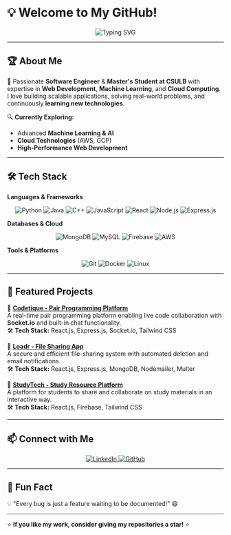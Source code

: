 # 💡 Welcome to My GitHub!  

<p align="center">
  <img src="https://readme-typing-svg.demolab.com?font=Fira+Code&weight=600&size=24&pause=1000&color=00AEEF&center=true&vCenter=true&width=750&lines=Hi%2C+I'm+Brijesh+Rana!+%F0%9F%91%8B;Software+Engineer+%7C+Web+Developer+%7C+ML+Enthusiast;Master's+Student+at+CSULB+%F0%9F%8E%93;Passionate+about+Tech+%26+Innovation" alt="Typing SVG" />
</p>

---

## 🏆 About Me  

🚀 Passionate **Software Engineer** & **Master's Student at CSULB** with expertise in **Web Development**, **Machine Learning**, and **Cloud Computing**. I love building scalable applications, solving real-world problems, and continuously **learning new technologies**.  

🔍 **Currently Exploring:**  
- Advanced **Machine Learning & AI**  
- **Cloud Technologies** (AWS, GCP)  
- **High-Performance Web Development**  

---
## 🛠️ Tech Stack  

**Languages & Frameworks**  
<p align="center">
  <img src="https://img.shields.io/badge/Python-3670A0?style=for-the-badge&logo=python&logoColor=ffdd54" alt="Python" />
  <img src="https://img.shields.io/badge/Java-ED8B00?style=for-the-badge&logo=java&logoColor=white" alt="Java" />
  <img src="https://img.shields.io/badge/C++-00599C?style=for-the-badge&logo=cplusplus&logoColor=white" alt="C++" />
  <img src="https://img.shields.io/badge/JavaScript-F7DF1E?style=for-the-badge&logo=javascript&logoColor=black" alt="JavaScript" />
  <img src="https://img.shields.io/badge/React-20232A?style=for-the-badge&logo=react&logoColor=61DAFB" alt="React" />
  <img src="https://img.shields.io/badge/Node.js-43853D?style=for-the-badge&logo=node.js&logoColor=white" alt="Node.js" />
  <img src="https://img.shields.io/badge/Express.js-000000?style=for-the-badge&logo=express&logoColor=white" alt="Express.js" />
</p>

**Databases & Cloud**  
<p align="center">
  <img src="https://img.shields.io/badge/MongoDB-4EA94B?style=for-the-badge&logo=mongodb&logoColor=white" alt="MongoDB" />
  <img src="https://img.shields.io/badge/MySQL-00000F?style=for-the-badge&logo=mysql&logoColor=white" alt="MySQL" />
  <img src="https://img.shields.io/badge/Firebase-ffca28?style=for-the-badge&logo=firebase&logoColor=black" alt="Firebase" />
  <img src="https://img.shields.io/badge/AWS-232F3E?style=for-the-badge&logo=amazon-aws&logoColor=white" alt="AWS" />
</p>

**Tools & Platforms**  
<p align="center">
  <img src="https://img.shields.io/badge/Git-F05032?style=for-the-badge&logo=git&logoColor=white" alt="Git" />
  <img src="https://img.shields.io/badge/Docker-2496ED?style=for-the-badge&logo=docker&logoColor=white" alt="Docker" />
  <img src="https://img.shields.io/badge/Linux-FCC624?style=for-the-badge&logo=linux&logoColor=black" alt="Linux" />
</p>

---

## 🚀 Featured Projects  

🔹 **[Codetique - Pair Programming Platform](https://codetique-brown.vercel.app)**  
A real-time pair programming platform enabling live code collaboration with **Socket.io** and built-in chat functionality.  
🛠 **Tech Stack:** React.js, Express.js, Socket.io, Tailwind CSS  

🔹 **[Loadr - File Sharing App](https://loadr-six.vercel.app)**  
A secure and efficient file-sharing system with automated deletion and email notifications.  
🛠 **Tech Stack:** React.js, Express.js, MongoDB, Nodemailer, Multer  

🔹 **[StudyTech - Study Resource Platform](https://study-tech-ashen.vercel.app)**  
A platform for students to share and collaborate on study materials in an interactive way.  
🛠 **Tech Stack:** React.js, Firebase, Tailwind CSS  

---

## 📫 Connect with Me  

<p align="center">
  <a href="https://www.linkedin.com/in/brijesh-rana-3770a11a9/">
    <img src="https://img.shields.io/badge/LinkedIn-0077B5?style=for-the-badge&logo=linkedin&logoColor=white" alt="LinkedIn" />
  </a>
  <a href="https://github.com/BrijeshRana1892">
    <img src="https://img.shields.io/badge/GitHub-000?style=for-the-badge&logo=github&logoColor=white" alt="GitHub" />
  </a>
</p>

---

## 🎯 Fun Fact  

💡 "Every bug is just a feature waiting to be documented!" 😄  

---

⭐ **If you like my work, consider giving my repositories a star!** ⭐  
